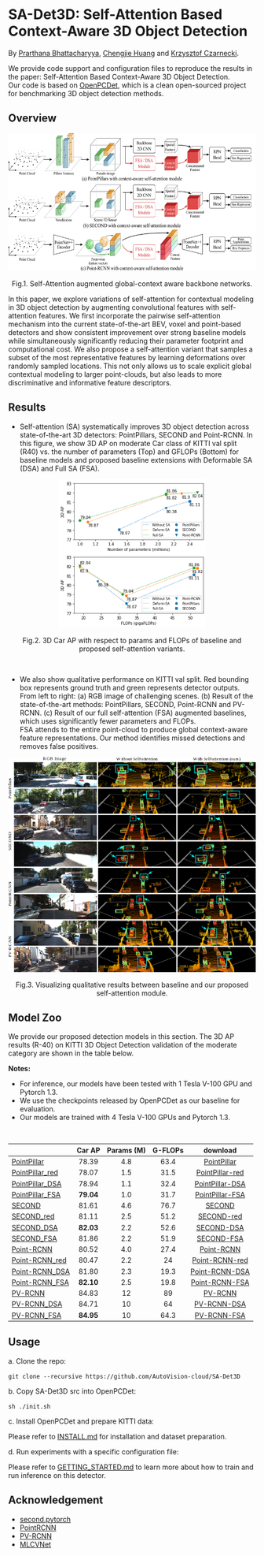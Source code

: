 # SA-Det3D: Self-Attention Based Context-Aware 3D Object Detection

By [Prarthana Bhattacharyya](https://scholar.google.com/citations?user=v6pGkNQAAAAJ&hl=en), [Chengjie Huang](https://scholar.google.com/citations?user=O6gvGZgAAAAJ&hl=en) and [Krzysztof Czarnecki](https://scholar.google.com/citations?hl=en&user=ZzCpumQAAAAJ).

We provide code support and configuration files to reproduce the results in the paper:
Self-Attention Based Context-Aware 3D Object Detection. 
<br/> Our code is based on [OpenPCDet](https://github.com/open-mmlab/OpenPCDet), which is a clean open-sourced project for benchmarking 3D object detection methods. 


## Overview

<div align="center">
  <img src="docs/overview.png" width="600px" height="280px" />
  <p>Fig.1. Self-Attention augmented global-context aware backbone networks. </p>
</div>

In this paper, we explore variations of 
self-attention for contextual modeling in 3D object 
detection by augmenting convolutional features with 
self-attention features. 
We first incorporate the pairwise self-attention 
mechanism into the current state-of-the-art BEV, voxel 
and point-based detectors and show consistent 
improvement over strong baseline models 
while simultaneously significantly reducing 
their parameter footprint and computational cost. 
We also propose a self-attention variant that 
samples a subset of the most representative features by 
learning deformations over randomly sampled locations. 
This not only allows us to scale explicit global contextual 
modeling to larger point-clouds, 
but also leads to more discriminative and informative feature 
descriptors.


## Results
- Self-attention (SA) systematically 
improves 3D object detection across  state-of-the-art  3D  detectors: PointPillars, SECOND and 
Point-RCNN. In this figure, we show 3D AP on moderate Car class of KITTI val split (R40) vs. the 
number of parameters (Top) and 
GFLOPs (Bottom) for baseline models and proposed baseline extensions with 
Deformable SA (DSA) and Full SA (FSA).
<div align="center">
  <img src="docs/demo_params_flops.png" width="300px" />
  <p>Fig.2. 3D Car AP with respect to params and FLOPs of baseline and proposed 
self-attention variants. </p>
</div>
<br/>

- We also show qualitative performance on KITTI val split. Red bounding box 
represents ground truth and green represents detector outputs. 
From left to right: (a) RGB image of challenging scenes. 
(b) Result of the state-of-the-art methods: PointPillars, 
SECOND, Point-RCNN and PV-RCNN. (c) Result of our full self-attention (FSA) 
augmented baselines, which uses significantly fewer 
parameters and FLOPs. 
<br/> FSA attends to the entire point-cloud to produce global 
context-aware feature representations. 
Our method identifies missed detections and removes false positives.
<div align="center">
  <img src="docs/demo_qual.png" width="600px" />
  <p>Fig.3. Visualizing qualitative results between baseline and
our proposed self-attention module.</p>
</div>

## Model Zoo
We provide our proposed detection models in this section. The 3D 
AP results (R-40) on KITTI 3D Object Detection validation of the 
moderate category are shown in the table below.

**Notes:**
- For inference, our models have been tested with 1 Tesla V-100 GPU and Pytorch 1.3.
- We use the checkpoints released by OpenPCDet as our baseline for evaluation.
- Our models are trained with 4 Tesla V-100 GPUs and Pytorch 1.3.
<br/>

|                                                     | Car AP | Params (M) | G-FLOPs | download | 
|-----------------------------------------------------|:-------:|:-------:|:-------:|:---------:|
| [PointPillar](https://github.com/open-mmlab/OpenPCDet/blob/master/tools/cfgs/kitti_models/pointpillar.yaml) | 78.39 | 4.8 | 63.4 | [PointPillar](https://drive.google.com/file/d/1tXU14qouG6EWo5QkjwP9KK22NSyWq1Bf/view?usp=sharing) |
| [PointPillar_red](configs/pointpillar_red.yaml) | 78.07 | 1.5 | 31.5 | [PointPillar-red](https://drive.google.com/file/d/1xQFhCEuiAWr8oLxL-xGYSqqCKVcrx9au/view?usp=sharing) |
| [PointPillar_DSA](configs/pointpillar_dsa.yaml) | 78.94 | 1.1 | 32.4 | [PointPillar-DSA](https://drive.google.com/file/d/1pPH5woN9IBQeWxdVdlcO03k3zRCtEjoJ/view?usp=sharing) |
| [PointPillar_FSA](configs/pointpillar_fsa.yaml) | **79.04** | 1.0 | 31.7 | [PointPillar-FSA](https://drive.google.com/file/d/1pVkS_zf7XMnwkWtyaxfgZ0a7_kF_ghmV/view?usp=sharing) |
| [SECOND](https://github.com/open-mmlab/OpenPCDet/blob/master/tools/cfgs/kitti_models/second.yaml) | 81.61 | 4.6 | 76.7 | [SECOND](https://drive.google.com/file/d/16N3zqCTk6j973XY26mdx2KwudsxRZ2r0/view?usp=sharing) |
| [SECOND_red](configs/second_red.yaml) | 81.11 | 2.5 | 51.2 | [SECOND-red](https://drive.google.com/file/d/1HhUtyWu8JVSDPImyAe2NBVyIqyroTEXG/view?usp=sharing) |
| [SECOND_DSA](configs/second_dsa.yaml) | **82.03** | 2.2 | 52.6 | [SECOND-DSA](https://drive.google.com/file/d/1lbgI5ZOB8WhMiTgK0vTw26pw_BdZ9J87/view?usp=sharing) |
| [SECOND_FSA](configs/second_fsa.yaml) | 81.86 | 2.2 | 51.9 | [SECOND-FSA](https://drive.google.com/file/d/1hyIBqFdql_FtEgavq6rEzUbIbPztQT7r/view?usp=sharing) |
| [Point-RCNN](https://github.com/open-mmlab/OpenPCDet/blob/master/tools/cfgs/kitti_models/pointrcnn_iou.yaml) | 80.52 | 4.0 | 27.4 | [Point-RCNN](https://drive.google.com/file/d/1Hab5lfwmqnRf928jIMJur5xt4PzspoOY/view?usp=sharing) |
| [Point-RCNN_red](configs/pointrcnn_red.yaml) | 80.47 | 2.2 | 24 | [Point-RCNN-red](https://drive.google.com/file/d/1jD-TzJwKYfEYzSVTmErU9AzO9d0uiCos/view?usp=sharing) |
| [Point-RCNN_DSA](configs/pointrcnn_dsa.yaml) | 81.80 | 2.3 | 19.3 | [Point-RCNN-DSA](https://drive.google.com/file/d/1buJs9bNwl0YzP7uLlEjdfkHcqbvVMKAN/view?usp=sharing) |
| [Point-RCNN_FSA](configs/pointrcnn_fsa.yaml) | **82.10** | 2.5 | 19.8 | [Point-RCNN-FSA](https://drive.google.com/file/d/1i_My1kHZNt6n5QAgO-AoiNRxjOwEG4R0/view?usp=sharing) |
| [PV-RCNN](https://github.com/open-mmlab/OpenPCDet/blob/master/tools/cfgs/kitti_models/pv_rcnn.yaml) | 84.83 | 12 | 89 | [PV-RCNN](https://drive.google.com/file/d/11twTR4wN0ZmEQE2Bh6Cb2gO7qc9z1b8p/view?usp=sharing) |
| [PV-RCNN_DSA](configs/pvrcnn_dsa.yaml) | 84.71 | 10 | 64 | [PV-RCNN-DSA](https://drive.google.com/file/d/1-iLeNQ4XdbN7ncVBuHXd-e-L3pwpoAyB/view?usp=sharing) |
| [PV-RCNN_FSA](configs/pvrcnn_fsa.yaml) | **84.95** | 10 | 64.3 | [PV-RCNN-FSA](https://drive.google.com/file/d/1hsy3nCO6Xk6cW3VP0SYLojhUpmqzYRab/view?usp=sharing) |


## Usage
a. Clone the repo:
```
git clone --recursive https://github.com/AutoVision-cloud/SA-Det3D
```
b. Copy SA-Det3D src into OpenPCDet: 
```
sh ./init.sh
```

c. Install OpenPCDet and prepare KITTI data:

Please refer to [INSTALL.md](docs/INSTALL.md) for installation and dataset preparation.

d. Run experiments with a specific configuration file:

Please refer to [GETTING_STARTED.md](docs/GETTING_STARTED.md) to learn more about how to train and run inference on this detector.

## Acknowledgement
* [second.pytorch](https://github.com/traveller59/second.pytorch)
* [PointRCNN](https://github.com/sshaoshuai/PointRCNN)
* [PV-RCNN](https://github.com/open-mmlab/OpenPCDet)
* [MLCVNet](https://github.com/NUAAXQ/MLCVNet)